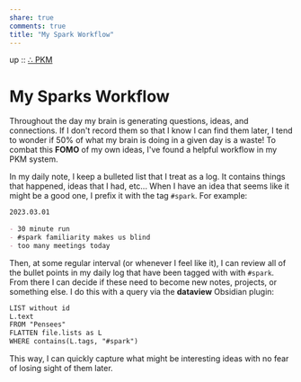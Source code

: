 ```yaml
---  
share: true  
comments: true  
title: "My Spark Workflow"  
---  
```

up :: [∴ PKM](./%E2%88%B4-PKM.md)  
  
# My Sparks Workflow  
  
Throughout the day my brain is generating questions, ideas, and connections. If I don't record them so that I know I can find them later, I tend to wonder if 50% of what my brain is doing in a given day is a waste! To combat this **FOMO** of my own ideas, I've found a helpful workflow in my PKM system.   
  
In my daily note, I keep a bulleted list that I treat as a log. It contains things that happened, ideas that I had, etc... When I have an idea that seems like it might be a good one, I prefix it with the tag `#spark`. For example:  
  
```markdown  
2023.03.01  
  
- 30 minute run  
- #spark familiarity makes us blind  
- too many meetings today  
```  
  
Then, at some regular interval (or whenever I feel like it), I can review all of the bullet points in my daily log that have been tagged with with `#spark`. From there I can decide if these need to become new notes, projects, or something else. I do this with a query via the **dataview** Obsidian plugin:  
  
```markdown  
LIST without id  
L.text  
FROM "Pensees"  
FLATTEN file.lists as L  
WHERE contains(L.tags, "#spark")  
```  
  
This way, I can quickly capture what might be interesting ideas with no fear of losing sight of them later.